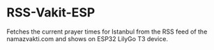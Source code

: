# RSS-Vakit-ESP
Fetches the current prayer times for Istanbul from the RSS feed of the namazvakti.com and shows on ESP32 LilyGo T3 device.
